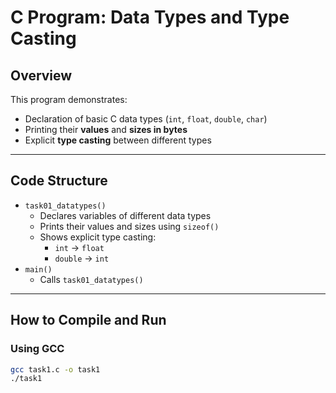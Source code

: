 # C Program: Data Types and Type Casting

## Overview
This program demonstrates:
- Declaration of basic C data types (`int`, `float`, `double`, `char`)
- Printing their **values** and **sizes in bytes**
- Explicit **type casting** between different types

---

##  Code Structure
- `task01_datatypes()`  
  - Declares variables of different data types  
  - Prints their values and sizes using `sizeof()`  
  - Shows explicit type casting:  
    - `int` → `float`  
    - `double` → `int`  
- `main()`  
  - Calls `task01_datatypes()`  

---

## How to Compile and Run

### Using GCC
```sh
gcc task1.c -o task1
./task1
